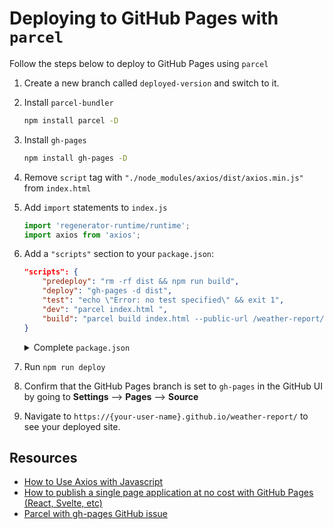 # Deploying to GitHub Pages with `parcel`

Follow the steps below to deploy to GitHub Pages using `parcel`

1. Create a new branch called `deployed-version` and switch to it.
2. Install `parcel-bundler`
    ```bash
    npm install parcel -D
    ```
3. Install `gh-pages`
    ```bash
    npm install gh-pages -D
4. Remove `script` tag with `"./node_modules/axios/dist/axios.min.js"` from `index.html`
5. Add `import` statements to `index.js` 
    ```js
    import 'regenerator-runtime/runtime';
    import axios from 'axios';
    ```
6. Add a `"scripts"` section to your `package.json`:
    ```json
    "scripts": {
        "predeploy": "rm -rf dist && npm run build",
        "deploy": "gh-pages -d dist",
        "test": "echo \"Error: no test specified\" && exit 1",
        "dev": "parcel index.html ",
        "build": "parcel build index.html --public-url /weather-report/"
    }
    ```
    <details>
    <summary>Complete <code>package.json</code></summary>

    ```json
        {
        "scripts": {
            "predeploy": "rm -rf dist && npm run build",
            "deploy": "gh-pages -d dist",
            "test": "echo \"Error: no test specified\" && exit 1",
            "dev": "parcel index.html ",
            "build": "parcel build index.html --public-url /weather-report/"
        },
        "dependencies": {
            "axios": "^1.7.7"
        },
        "devDependencies": {
            "gh-pages": "^6.2.0",
            "parcel": "^2.12.0"
        }
        }
    ```

    </details>
7. Run `npm run deploy`
8. Confirm that the GitHub Pages branch is set to `gh-pages` in the GitHub UI by going to **Settings** --> **Pages** --> **Source**
9. Navigate to `https://{your-user-name}.github.io/weather-report/` to see your deployed site.

## Resources
- [How to Use Axios with Javascript](https://www.digitalocean.com/community/tutorials/js-axios-vanilla-js)
- [How to publish a single page application at no cost with GitHub Pages (React, Svelte, etc)](https://levelup.gitconnected.com/how-to-publish-a-single-page-application-at-no-cost-with-github-pages-react-svelte-etc-897b8f75a22b)
- [Parcel with gh-pages GitHub issue](https://github.com/parcel-bundler/parcel/issues/505)